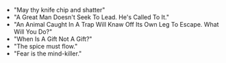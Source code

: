 - "May thy knife chip and shatter"
- "A Great Man Doesn't Seek To Lead. He's Called To It."
- "An Animal Caught In A Trap Will Knaw Off Its Own Leg To Escape. What Will You Do?"
- "When Is A Gift Not A Gift?"
- "The spice must flow."
- "Fear is the mind-killer."
